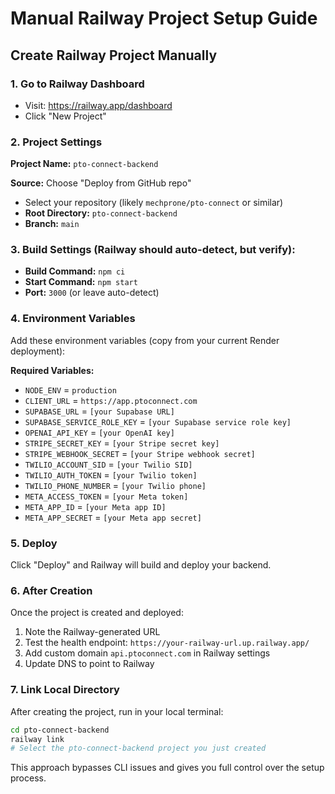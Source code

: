 # Manual Railway Project Setup Guide

## Create Railway Project Manually

### 1. Go to Railway Dashboard
- Visit: https://railway.app/dashboard
- Click "New Project"

### 2. Project Settings
**Project Name:** `pto-connect-backend`

**Source:** Choose "Deploy from GitHub repo"
- Select your repository (likely `mechprone/pto-connect` or similar)
- **Root Directory:** `pto-connect-backend`
- **Branch:** `main`

### 3. Build Settings (Railway should auto-detect, but verify):
- **Build Command:** `npm ci`
- **Start Command:** `npm start`
- **Port:** `3000` (or leave auto-detect)

### 4. Environment Variables
Add these environment variables (copy from your current Render deployment):

**Required Variables:**
- `NODE_ENV` = `production`
- `CLIENT_URL` = `https://app.ptoconnect.com`
- `SUPABASE_URL` = `[your Supabase URL]`
- `SUPABASE_SERVICE_ROLE_KEY` = `[your Supabase service role key]`
- `OPENAI_API_KEY` = `[your OpenAI key]`
- `STRIPE_SECRET_KEY` = `[your Stripe secret key]`
- `STRIPE_WEBHOOK_SECRET` = `[your Stripe webhook secret]`
- `TWILIO_ACCOUNT_SID` = `[your Twilio SID]`
- `TWILIO_AUTH_TOKEN` = `[your Twilio token]`
- `TWILIO_PHONE_NUMBER` = `[your Twilio phone]`
- `META_ACCESS_TOKEN` = `[your Meta token]`
- `META_APP_ID` = `[your Meta app ID]`
- `META_APP_SECRET` = `[your Meta app secret]`

### 5. Deploy
Click "Deploy" and Railway will build and deploy your backend.

### 6. After Creation
Once the project is created and deployed:
1. Note the Railway-generated URL
2. Test the health endpoint: `https://your-railway-url.up.railway.app/`
3. Add custom domain `api.ptoconnect.com` in Railway settings
4. Update DNS to point to Railway

### 7. Link Local Directory
After creating the project, run in your local terminal:
```bash
cd pto-connect-backend
railway link
# Select the pto-connect-backend project you just created
```

This approach bypasses CLI issues and gives you full control over the setup process.
